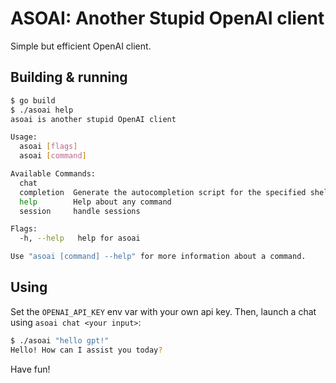# ASOAI: Another Stupid OpenAI client

Simple but efficient OpenAI client.

## Building & running

```sh
$ go build
$ ./asoai help
asoai is another stupid OpenAI client

Usage:
  asoai [flags]
  asoai [command]

Available Commands:
  chat
  completion  Generate the autocompletion script for the specified shell
  help        Help about any command
  session     handle sessions

Flags:
  -h, --help   help for asoai

Use "asoai [command] --help" for more information about a command.
```

## Using

Set the `OPENAI_API_KEY` env var with your own api key. Then, launch a chat using `asoai chat <your input>`:

```sh
$ ./asoai "hello gpt!"
Hello! How can I assist you today?
```

Have fun! 
